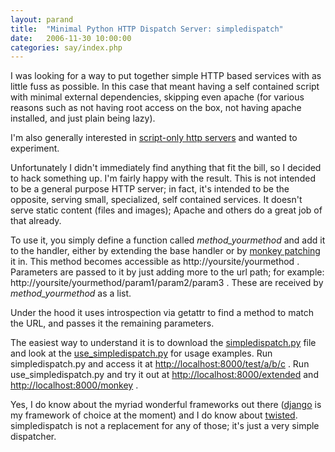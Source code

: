```yaml
---
layout: parand
title:  "Minimal Python HTTP Dispatch Server: simpledispatch"
date:   2006-11-30 10:00:00
categories: say/index.php
---
```

I was looking for a way to put together simple HTTP based services with as little fuss as possible. In this case that meant having a self contained script with minimal external dependencies, skipping even apache \(for various reasons such as not having root access on the box, not having apache installed, and just plain being lazy\).

I'm also generally interested in [script-only http servers](/web/20101222035722/http://www.parand.com/say/index.php/2005/12/20/script-only-http-servers/) and wanted to experiment.

Unfortunately I didn't immediately find anything that fit the bill, so I decided to hack something up. I'm fairly happy with the result. This is not intended to be a general purpose HTTP server; in fact, it's intended to be the opposite, serving small, specialized, self contained services. It doesn't serve static content \(files and images\); Apache and others do a great job of that already.

To use it, you simply define a function called _method\_yourmethod_ and add it to the handler, either by extending the base handler or by [monkey patching](/web/20101222035722/http://www.parand.com/say/index.php/2006/07/17/ruby-style-adding-methods-to-existing-classes-in-python/) it in. This method becomes accessible as http://yoursite/yourmethod . Parameters are passed to it by just adding more to the url path; for example: http://yoursite/yourmethod/param1/param2/param3 . These are received by _method\_yourmethod_ as a list.

Under the hood it uses introspection via getattr to find a method to match the URL, and passes it the remaining parameters.

The easiest way to understand it is to download the [simpledispatch.py](http://www.parand.com/say/misc/simpledispatch.py) file and look at the [use\_simpledispatch.py](http://www.parand.com/say/misc/use_simpledispatch.py) for usage examples. Run simpledispatch.py and access it at [http://localhost:8000/test/a/b/c](/web/20101222035722/http://localhost:8000/extended) . Run use\_simpledispatch.py and try it out at [http://localhost:8000/extended](/web/20101222035722/http://localhost:8000/extended) and [ http://localhost:8000/monkey](http://localhost:8000/monkey) .

Yes, I do know about the myriad wonderful frameworks out there \([django](/web/20101222035722/http://www.djangoproject.com/) is my framework of choice at the moment\) and I do know about [twisted](/web/20101222035722/http://twistedmatrix.com/trac/). simpledispatch is not a replacement for any of those; it's just a very simple dispatcher.
